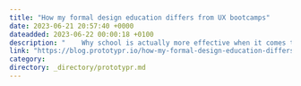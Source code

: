 ```yaml
---
title: "How my formal design education differs from UX bootcamps"
date: 2023-06-21 20:57:40 +0000
dateadded: 2023-06-22 00:00:18 +0100
description: "    Why school is actually more effective when it comes to learning the design craft to be work-ready long-term.  Continue reading on Prototypr »  "
link: "https://blog.prototypr.io/how-my-formal-design-education-differs-from-ux-bootcamps-bd9a3971322d?source=rss----eb297ea1161a---4"
category:
directory: _directory/prototypr.md
---
```

